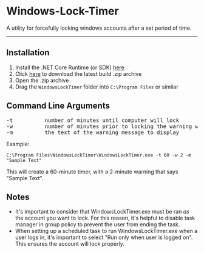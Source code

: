# Windows-Lock-Timer
A utility for forcefully locking windows accounts after a set period of time.
___

## Installation

1. Install the .NET Core Runtime (or SDK) [here](https://dotnet.microsoft.com/download)
2. Click [here](https://github.com/christian-kramer/Windows-Lock-Timer/raw/master/WindowsLockTimer.zip) to download the latest build .zip archive
2. Open the .zip archive
3. Drag the `WindowsLockTimer` folder into `C:\Program Files` or similar

## Command Line Arguments

<pre>
-t			number of minutes until computer will lock
-w			number of minutes prior to locking the warning will display
-m			the text of the warning message to display
</pre>

Example:

`C:\Program Files\WindowsLockTimer\WindowsLockTimer.exe -t 60 -w 2 -m "Sample Text"`

This will create a 60-minute timer, with a 2-minute warning that says "Sample Text".

## Notes

* It's important to consider that WindowsLockTimer.exe must be ran *as* the account you want to lock. For this reason, it's helpful to disable task manager in group policy to prevent the user from ending the task.
* When setting up a scheduled task to run WindowsLockTimer.exe when a user logs in, it's important to select "Run only when user is logged on". This ensures the account will lock properly.
